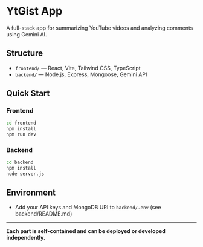 # YtGist App

A full-stack app for summarizing YouTube videos and analyzing comments using Gemini AI.

## Structure

- `frontend/` — React, Vite, Tailwind CSS, TypeScript
- `backend/` — Node.js, Express, Mongoose, Gemini API

## Quick Start

### Frontend
```bash
cd frontend
npm install
npm run dev
```

### Backend
```bash
cd backend
npm install
node server.js
```

## Environment
- Add your API keys and MongoDB URI to `backend/.env` (see backend/README.md)

---

**Each part is self-contained and can be deployed or developed independently.** 